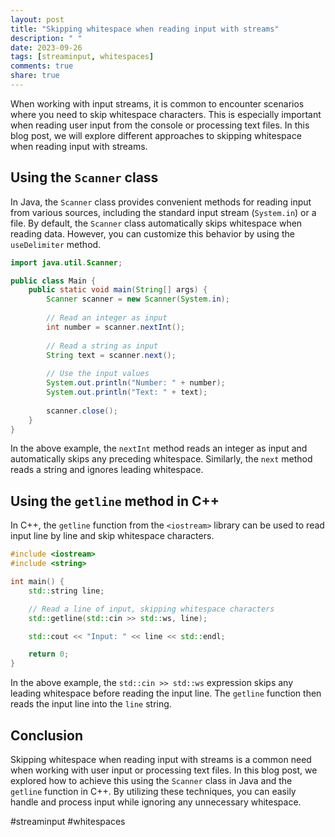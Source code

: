 ```yaml
---
layout: post
title: "Skipping whitespace when reading input with streams"
description: " "
date: 2023-09-26
tags: [streaminput, whitespaces]
comments: true
share: true
---
```


When working with input streams, it is common to encounter scenarios where you need to skip whitespace characters. This is especially important when reading user input from the console or processing text files. In this blog post, we will explore different approaches to skipping whitespace when reading input with streams.

## Using the `Scanner` class

In Java, the `Scanner` class provides convenient methods for reading input from various sources, including the standard input stream (`System.in`) or a file. By default, the `Scanner` class automatically skips whitespace when reading data. However, you can customize this behavior by using the `useDelimiter` method.

```java
import java.util.Scanner;

public class Main {
    public static void main(String[] args) {
        Scanner scanner = new Scanner(System.in);
        
        // Read an integer as input
        int number = scanner.nextInt();
        
        // Read a string as input
        String text = scanner.next();
        
        // Use the input values
        System.out.println("Number: " + number);
        System.out.println("Text: " + text);
        
        scanner.close();
    }
}
```

In the above example, the `nextInt` method reads an integer as input and automatically skips any preceding whitespace. Similarly, the `next` method reads a string and ignores leading whitespace.

## Using the `getline` method in C++

In C++, the `getline` function from the `<iostream>` library can be used to read input line by line and skip whitespace characters.

```cpp
#include <iostream>
#include <string>

int main() {
    std::string line;

    // Read a line of input, skipping whitespace characters
    std::getline(std::cin >> std::ws, line);

    std::cout << "Input: " << line << std::endl;

    return 0;
}
```

In the above example, the `std::cin >> std::ws` expression skips any leading whitespace before reading the input line. The `getline` function then reads the input line into the `line` string.

## Conclusion

Skipping whitespace when reading input with streams is a common need when working with user input or processing text files. In this blog post, we explored how to achieve this using the `Scanner` class in Java and the `getline` function in C++. By utilizing these techniques, you can easily handle and process input while ignoring any unnecessary whitespace.

#streaminput #whitespaces